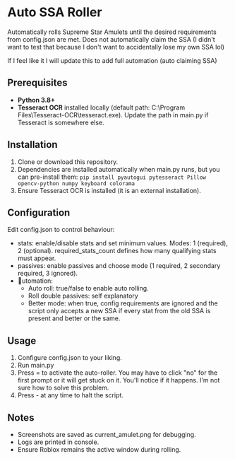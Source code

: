 # Auto SSA Roller

Automatically rolls Supreme Star Amulets until the desired requirements from config.json are met.
Does not automatically claim the SSA (I didn't want to test that because I don't want to accidentally lose my own SSA lol)

If I feel like it I will update this to add full automation (auto claiming SSA)

## Prerequisites
- **Python 3.8+**
- **Tesseract OCR** installed locally (default path: C:\Program Files\Tesseract-OCR\tesseract.exe). Update the path in main.py if Tesseract is somewhere else.

## Installation
1. Clone or download this repository.
2. Dependencies are installed automatically when main.py runs, but you can pre-install them:
   `
   pip install pyautogui pytesseract Pillow opencv-python numpy keyboard colorama
   `
3. Ensure Tesseract OCR is installed (it is an external installation).

## Configuration
Edit config.json to control behaviour:
- stats: enable/disable stats and set minimum values. Modes: 1 (required), 2 (optional). 
required_stats_count defines how many qualifying stats must appear.
- passives: enable passives and choose mode (1 required, 2 secondary required, 3 ignored).
- utomation:
  - Auto roll: true/false to enable auto rolling.
  - Roll double passives: self explanatory
  - Better mode: when true, config requirements are ignored and the script only accepts a new SSA if every stat from the old SSA is present and better or the same.

## Usage
1. Configure config.json to your liking.
2. Run main.py 
3. Press = to activate the auto-roller. You may have to click "no" for the first prompt or it will get stuck on it. You'll notice if it happens. I'm not sure how to solve this problem.
4. Press - at any time to halt the script.

## Notes
- Screenshots are saved as current_amulet.png for debugging.
- Logs are printed in console.
- Ensure Roblox remains the active window during rolling.

